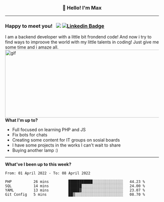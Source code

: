 ### <p align="center">👋 Hello! I'm Max</p>

--------

### Happy to meet you! &nbsp; ![](https://komarev.com/ghpvc/?username=romartiny) [![Linkedin Badge](https://img.shields.io/badge/-LinkedIn-0e76a8?style=flat-square&logo=Linkedin&logoColor=white)](https://www.linkedin.com/in/romartiny/)

I am a backend developer with a little bit frondend code! And now i try to find ways to improove the world with my little talents in coding! Just give me some time and i amaze all.
<img align="right" alt="gif" src="https://64.media.tumblr.com/e1c5da7500447ac51ab1661819d6f4b2/1a4296433cef4166-8b/s1280x1920/b8361cd88301da5372f86efff22d950c16dbed9b.gif" width="530" height="223" />

**What I'm up to?**

- Full focused on learning PHP and JS
- Fix bots for chats
- Creating some content for IT groups on sosial boards
- I have some projects in the works I can't wait to share
- Buying another lamp :) 

-------

**What've I been up to this week?** 

<!--START_SECTION:waka-->

```text
From: 01 April 2022 - To: 08 April 2022

PHP          26 mins         ███████████░░░░░░░░░░░░░░   44.23 %
SQL          14 mins         ██████░░░░░░░░░░░░░░░░░░░   24.00 %
YAML         13 mins         █████▓░░░░░░░░░░░░░░░░░░░   23.07 %
Git Config   5 mins          ██▒░░░░░░░░░░░░░░░░░░░░░░   08.70 %
```

<!--END_SECTION:waka-->
